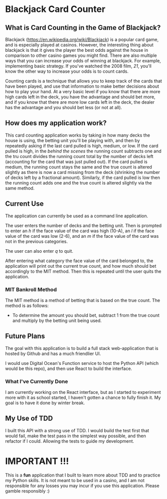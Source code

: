 # Blackjack Card Counter

## What is Card Counting in the Game of Blackjack?

Blackjack (https://en.wikipedia.org/wiki/Blackjack) is a popular card game, and is especially played at casinos. However, the interesting thing about blackjack is that it gives the player the best odds against the house in comparison to other casino games you might find. 
There are also multiple ways that you can increase your odds of winning at blackjack. For example, implementing basic strategy. If you've watched the 2008 film, *21*, you'll know the other way to increase your odds is to count cards.

Counting cards is a technique that allows you to keep track of the cards that have been played, and use that information to make better decisions about how to play your hand. At a very basic level if you know that there are more high cards left in the deck, you have the advantage and should bet more, and if you know that there are more low cards left in the deck, the dealer has the advantage and you should bet less (or not at all).

## How does my application work?

This card counting application works by taking in how many decks the house is using, the betting unit you'll be playing with, and then by repeatedly asking if the last card pulled is high, medium, or low. If the card pulled is high, in the _behind the scenes_ the running count subtracts one and the tru count divides the running count total by the number of decks left (accounting for the card that was just pulled out).
If the card pulled is medium, the running count stays the same and the true count is altered slightly as there is now a card missing from the deck (shrinking the number of decks left by a fractional amount). Similarly, if the card pulled is low then the running count adds one and the true count is altered slightly via the same method.

## Current Use

The application can currently be used as a command line application. 

The user enters the number of decks and the betting unit. Then is prompted to enter an *h* if the face value of the card was high (10-A), an *l* if the face value of the card was low (2-6), and an *m* if the face value of the card was not in the previous categories.

The user can also enter *q* to quit.

After entering what category the face value of the card belonged to, the application will print out the current true count, and how much should bet accordingly to the MIT method. Then this is repeated until the user quits the application.

### MIT Bankroll Method

The MIT method is a method of betting that is based on the true count. The method is as follows:

- To determine the amount you should bet, subtract 1 from the true count and multiply by the betting unit being used.

## Future Plans

The goal with this application is to build a full stack web-application that is hosted by Github and has a much friendlier UI. 

I would use Digital Ocean's Function service to host the Python API (which would be this repo), and then use React to build the interface.

### What I've Currently Done

I am currently working on the React interface, but as I started to experiment more with it as school started, I haven't gotten a chance to fully finish it. My goal is to have it done by winter break.

## My Use of TDD

I built this API with a strong use of TDD. I would build the test first that would fail, make the test pass in the simplest way possible, and then refactor if I could. Allowing the tests to guide my development.

# IMPORTANT !!!

This is a **fun** application that I built to learn more about TDD and to practice my Python skills. It is not meant to be used in a casino, and I am not responsible for any losses you may incur if you use this application. Please gamble responsibly :)